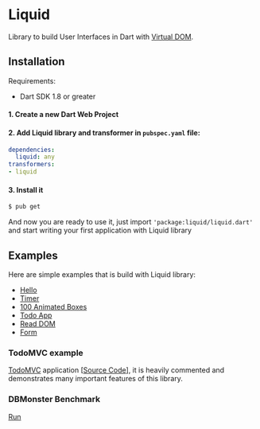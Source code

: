 # Liquid

Library to build User Interfaces in Dart with
[Virtual DOM](https://github.com/localvoid/vdom).

## Installation

Requirements:

 - Dart SDK 1.8 or greater

#### 1. Create a new Dart Web Project
#### 2. Add Liquid library and transformer in `pubspec.yaml` file:

```yaml
dependencies:
  liquid: any
transformers:
- liquid
```

#### 3. Install it

```sh
$ pub get
```

And now you are ready to use it, just import
`'package:liquid/liquid.dart'` and start writing your first
application with Liquid library

## Examples

Here are simple examples that is build with Liquid library:

- [Hello](https://github.com/localvoid/liquid/tree/master/example/hello)
- [Timer](https://github.com/localvoid/liquid/tree/master/example/basic)
- [100 Animated Boxes](https://github.com/localvoid/liquid/tree/master/example/anim-100)
- [Todo App](https://github.com/localvoid/liquid/tree/master/example/todo)
- [Read DOM](https://github.com/localvoid/liquid/tree/master/example/read-dom)
- [Form](https://github.com/localvoid/liquid/tree/master/example/form)

### TodoMVC example

[TodoMVC](http://todomvc.com/) application
[[Source Code](https://github.com/localvoid/todomvc-liquid)], it is
heavily commented and demonstrates many important features of this
library.

### DBMonster Benchmark

[Run](http://localvoid.github.io/liquid-dbmonster/)